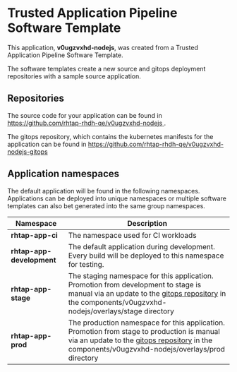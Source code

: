 # Trusted Application Pipeline Software Template

This application, **v0ugzvxhd-nodejs**, was created from a Trusted Application Pipeline Software Template.

The software templates create a new source and gitops deployment repositories with a sample source application. 

## Repositories

The source code for your application can be found in [https://github.com/rhtap-rhdh-qe/v0ugzvxhd-nodejs ](https://github.com/rhtap-rhdh-qe/v0ugzvxhd-nodejs ).
 
The gitops repository, which contains the kubernetes manifests for the application can be found in 
[https://github.com/rhtap-rhdh-qe/v0ugzvxhd-nodejs-gitops ](https://github.com/rhtap-rhdh-qe/v0ugzvxhd-nodejs-gitops ) 

## Application namespaces 

The default application will be found in the following namespaces. Applications can be deployed into unique namespaces or multiple software templates can also bet generated into the same group namespaces.  

|  Namespace   |  Description   |  
| -------- | -------- |
| **rhtap-app-ci** | The namespace used for CI workloads |
| **rhtap-app-development** | The default application during development. Every build will be deployed to this namespace for testing. |
| **rhtap-app-stage** | The staging namespace for this application. Promotion from development to stage is manual via an update to the [gitops repository](https://github.com/rhtap-rhdh-qe/v0ugzvxhd-nodejs-gitops ) in the components/v0ugzvxhd-nodejs/overlays/stage directory |
| **rhtap-app-prod** | The production namespace for this application. Promotion from stage to production is manual via an update to the [gitops repository](https://github.com/rhtap-rhdh-qe/v0ugzvxhd-nodejs-gitops ) in the components/v0ugzvxhd-nodejs/overlays/prod directory |
